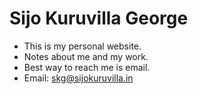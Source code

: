 # Sijo Kuruvilla George

* This is my personal website.
* Notes about me and my work.
* Best way to reach me is email.
* Email: skg@sijokuruvilla.in



